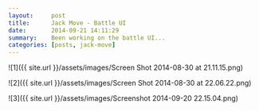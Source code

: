 ```yaml
---
layout:     post
title:      Jack Move - Battle UI
date:       2014-09-21 14:11:29
summary:    Been working on the battle UI...
categories: [posts, jack-move]
---
```


![1]({{ site.url }}/assets/images/Screen Shot 2014-08-30 at 21.11.15.png)

![2]({{ site.url }}/assets/images/Screen Shot 2014-08-30 at 22.06.22.png)

![3]({{ site.url }}/assets/images/Screenshot 2014-09-20 22.15.04.png)

